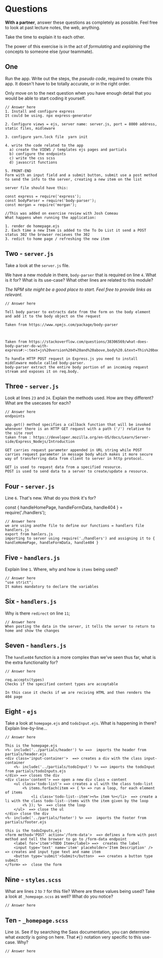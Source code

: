 # Questions

**With a partner**, answer these questions as completely as possible. Feel free to look at past lecture notes, the web, anything.

Take the time to explain it to each other.

The power of this exercise is in the act of _formulating_ and _explaining_ the concepts to someone else (your teammate).

## One

Run the app. Write out the steps, the _pseudo code_, required to create this app. It doesn't have to be totally accurate, or in the right order.

Only move on to the next question when you have enough detail that you would be able to start coding it yourself.

```
// Answer here
1. Install and configure express
It could be using. npx express-generator

2. Configure views = ejs, server name: server.js, port = 8000 address, static files, midleware

3. configure yarn.lock file  yarn init

4. write the code related to the app
  a) create the VIEWS / templates ejs pages and partials
  b) configure the endpoints
  c) write the css scss
  d) javascrit functions

5. FRONT-END
Form with an input field and a submit button, submit use a post method to send the info to the server, creating a new item on the list

server file should have this:

const express = require('express');
const bodyParser = require('body-parser');
const morgan = require('morgan');

//This was added on exercise review with Josh Comeau
What happens when running the application:

1. render de homepage.ejs
2. Each time a new Item is added to the To Do List it send a POST status 302 the browser recieves the 302
3. redict to home page / refreshing the new item

```

## Two - `server.js`

Take a look at the `server.js` file.

We have a new module in there, `body-parser` that is required on line `4`. What is it for? What is its use-case? What other lines are related to this module?

_The NPM site might be a good place to start. Feel free to provide links as relevant._

```
// Answer here

Tell body parser to extracts date from the form on the body element and add it to the body object on the request

Taken from https://www.npmjs.com/package/body-parser



Taken from https://stackoverflow.com/questions/38306569/what-does-body-parser-do-with-express#:~:text=js%20version%204%20and%20above,body%20.&text=This%20body%2Dparser%20module%20parses,submitted%20using%20HTTP%20POST%20request.

To handle HTTP POST request in Express.js you need to install middleware module called body-parser.
body-parser extract the entire body portion of an incoming request stream and exposes it on req.body.
```

## Three - `server.js`

Look at lines `23` and `24`. Explain the methods used. How are they different? What are the usecases for each?

```
// Answer here
endpoints

app.get() method specifies a callback function that will be invoked whenever there is an HTTP GET request with a path ('/') relative to the site root
taken from : https://developer.mozilla.org/en-US/docs/Learn/Server-side/Express_Nodejs/Introduction

GET carries request parameter appended in URL string while POST carries request parameter in message body which makes it more secure way of transferring data from client to server in http protocol.

GET is used to request data from a specified resource.
POST is used to send data to a server to create/update a resource.

```

## Four - `server.js`

Line `6`. That's new. What do you think it's for?

const { handleHomePage, handleFormData, handle404 } = require('./handlers');

```
// Answer here
we are using anothe file to define our functions = handlers file handlers.js
export from hanlers.js
importing to server using require('./handlers') and assigning it to { handleHomePage, handleFormData, handle404 }
```

## Five - `handlers.js`

Explain line `1`. Where, why and how is `items` being used?

```
// Answer here
"use strict";
It makes mandatory to declare the variables

```

## Six - `handlers.js`

Why is there `redirect` on line `11`;

```
// Answer here
When posting the data in the server, it tells the server to return to home and show the changes

```

## Seven - `handlers.js`

The `handle404` function is a more complex than we've seen thus far, what is the extra functionality for?

```
// Answer here

req.accepts(types)
Checks if the specified content types are acceptable

In this case it checks if we are reciving HTML and then renders the 404 page

```

## Eight - `ejs`

Take a look at `homepage.ejs` and `todoInput.ejs`. What is happening in there? Explain line-by-line...

```
// Answer here

This is the homepage.ejs
<%- include('../partials/header') %> ==>  imports the header from partials/header.ejs
<div class='input-container'>  ==> creates a div with the class input-container
    <%- include('../partials/todoInput') %> ==> imports the todoInput from partials/todoInputs.ejs
</div> ==> closes the div
<div class='content'> ==> open a new div class = content
    <ul class='todo-list'> ==> creates a ul with the class todo-list
        <% items.forEach(item => { %> => run a loop, for each element of items
            <li class='todo-list--item'><%= item %></li>  ==> create a li with the class todo-list--items with the item given by the loop
        <% }); %>  ==> close the loop
    </ul>  ==> close the ul
</div> close the div
<%- include('../partials/footer') %> ==>  imports the footer from partials/footer.ejs

this is the todoInputs,ejs
<form method='POST' action='/form-data'>  ==> defines a form with post method and tell the browser to go to /form-data endpoint
    <label for='item'>TODO Item</label> ==>  creates the label
    <input type='text' name='item' placeholder='Item Description' /> => creates and input type text and name item
    <button type='submit'>Submit</button>  ==> creates a button type submit
</form> =>  close the form
```

## Nine - `styles.scss`

What are lines `2` to `7` for this file? Where are these values being used? Take a look at `_homepage.scss` as well? What do you notice?

```
// Answer here

```

## Ten - `_homepage.scss`

Line `16`. See if by searching the Sass documentation, you can determine what _exactly_ is going on here. That `#{}` notation very specific to this use-case. Why?

```
// Answer here

```
